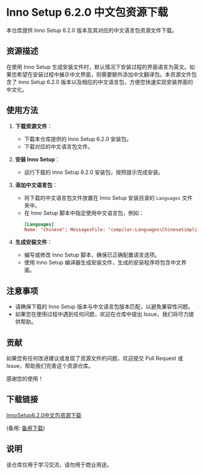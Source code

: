 # Inno Setup 6.2.0 中文包资源下载

本仓库提供 Inno Setup 6.2.0 版本及其对应的中文语言包资源文件下载。

## 资源描述

在使用 Inno Setup 生成安装文件时，默认情况下安装过程的界面语言为英文。如果您希望在安装过程中展示中文界面，则需要额外添加中文翻译包。本资源文件包含了 Inno Setup 6.2.0 版本以及相应的中文语言包，方便您快速实现安装界面的中文化。

## 使用方法

1. **下载资源文件**：
   - 下载本仓库提供的 Inno Setup 6.2.0 安装包。
   - 下载对应的中文语言包文件。

2. **安装 Inno Setup**：
   - 运行下载的 Inno Setup 6.2.0 安装包，按照提示完成安装。

3. **添加中文语言包**：
   - 将下载的中文语言包文件放置在 Inno Setup 安装目录的 `Languages` 文件夹中。
   - 在 Inno Setup 脚本中指定使用中文语言包，例如：
     ```ini
     [Languages]
     Name: "chinese"; MessagesFile: "compiler:Languages\ChineseSimplified.isl"
     ```

4. **生成安装文件**：
   - 编写或修改 Inno Setup 脚本，确保已正确配置语言选项。
   - 使用 Inno Setup 编译器生成安装文件，生成的安装程序将包含中文界面。

## 注意事项

- 请确保下载的 Inno Setup 版本与中文语言包版本匹配，以避免兼容性问题。
- 如果您在使用过程中遇到任何问题，欢迎在仓库中提出 Issue，我们将尽力提供帮助。

## 贡献

如果您有任何改进建议或发现了资源文件的问题，欢迎提交 Pull Request 或 Issue，帮助我们完善这个资源仓库。

感谢您的使用！

## 下载链接
[InnoSetup6.2.0中文包资源下载](https://pan.quark.cn/s/49d72cd5e5ff) 

(备用: [备用下载](https://pan.baidu.com/s/1r4z8lEbvgwb02N-MqWsCPQ?pwd=1234))

## 说明

该仓库仅用于学习交流，请勿用于商业用途。
